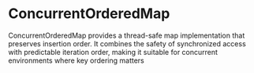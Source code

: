 # ConcurrentOrderedMap
ConcurrentOrderedMap provides a thread-safe map implementation that preserves insertion order. It combines the safety of synchronized access with predictable iteration order, making it suitable for concurrent environments where key ordering matters
